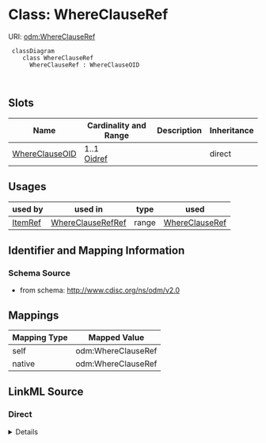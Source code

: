 # Class: WhereClauseRef



URI: [odm:WhereClauseRef](http://www.cdisc.org/ns/odm/v2.0/WhereClauseRef)



```mermaid
 classDiagram
    class WhereClauseRef
      WhereClauseRef : WhereClauseOID
        
      
```




<!-- no inheritance hierarchy -->


## Slots

| Name | Cardinality and Range | Description | Inheritance |
| ---  | --- | --- | --- |
| [WhereClauseOID](WhereClauseOID.md) | 1..1 <br/> [Oidref](Oidref.md) |  | direct |





## Usages

| used by | used in | type | used |
| ---  | --- | --- | --- |
| [ItemRef](ItemRef.md) | [WhereClauseRefRef](WhereClauseRefRef.md) | range | [WhereClauseRef](WhereClauseRef.md) |






## Identifier and Mapping Information







### Schema Source


* from schema: http://www.cdisc.org/ns/odm/v2.0





## Mappings

| Mapping Type | Mapped Value |
| ---  | ---  |
| self | odm:WhereClauseRef |
| native | odm:WhereClauseRef |





## LinkML Source

<!-- TODO: investigate https://stackoverflow.com/questions/37606292/how-to-create-tabbed-code-blocks-in-mkdocs-or-sphinx -->

### Direct

<details>
```yaml
name: WhereClauseRef
from_schema: http://www.cdisc.org/ns/odm/v2.0
slots:
- WhereClauseOID
slot_usage:
  WhereClauseOID:
    name: WhereClauseOID
    domain_of:
    - WhereClauseRef
    range: oidref
    required: true
class_uri: odm:WhereClauseRef

```
</details>

### Induced

<details>
```yaml
name: WhereClauseRef
from_schema: http://www.cdisc.org/ns/odm/v2.0
slot_usage:
  WhereClauseOID:
    name: WhereClauseOID
    domain_of:
    - WhereClauseRef
    range: oidref
    required: true
attributes:
  WhereClauseOID:
    name: WhereClauseOID
    from_schema: http://www.cdisc.org/ns/odm/v2.0
    rank: 1000
    alias: WhereClauseOID
    owner: WhereClauseRef
    domain_of:
    - WhereClauseRef
    range: oidref
    required: true
class_uri: odm:WhereClauseRef

```
</details>